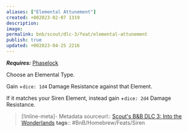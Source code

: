 ```yaml
---
aliases: ["Elemental Attunement"]
created: +002023-02-07 1319
description: 
image: 
permalink: bnb/scout/dlc-3/feat/elemental-attunement
publish: true
updated: +002023-04-25 2216
---
```


***Requires:*** [Phaselock](Bunkers%20and%20Badasses/1%20Creating%20a%20Vault%20Hunter/The%20Classes/Siren/Phaselock.md)

Choose an Elemental Type. 

Gain +`dice: 1d4` Damage Resistance against that Element. 

If it matches your Siren Element, instead gain +`dice: 2d4` Damage Resistance.

> [!inline-meta]- Metadata
> sourceurl:: [Scout's B&B DLC 3: Into the Wonderlands](https://docs.google.com/document/d/1MLOgrWwcLNTnP9PuXrKiLImy7SUh4hXO8arVUAlmdp0/edit)
> **tags**:: #BnB/Homebrew/Feats/Siren
